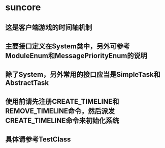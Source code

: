 # suncore

## 这是客户端游戏的时间轴机制

## 主要接口定义在System类中，另外可参考ModuleEnum和MessagePriorityEnum的说明

## 除了System，另外常用的接口应当是SimpleTask和AbstractTask

## 使用前请先注册CREATE_TIMELINE和REMOVE_TIMELINE命令，然后派发CREATE_TIMELINE命令来初始化系统

## 具体请参考TestClass

